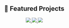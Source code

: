 <!-- Projects Section -->
<h2 align="center">🚀 Featured Projects</h2>

<div align="center">
  <a href="https://github.com/SagitaKDX/E-comerce_Project">
    <img src="https://github-readme-stats.vercel.app/api/pin/?username=SagitaKDX&repo=E-comerce_Project&theme=tokyonight" />
  </a>
  <a href="https://github.com/SagitaKDX/Inventory-Pro">
    <img src="https://github-readme-stats.vercel.app/api/pin/?username=SagitaKDX&repo=Inventory-Pro&theme=tokyonight" />
  </a>
  <a href="https://github.com/SagitaKDX/MoodleForum">
    <img src="https://github-readme-stats.vercel.app/api/pin/?username=SagitaKDX&repo=MoodleForum&theme=tokyonight" />
  </a>
</div>
